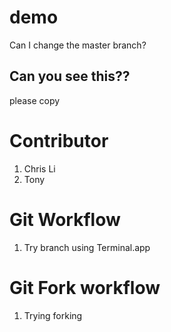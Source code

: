 # demo

Can I change the master branch?

## Can you see this??

please copy


# Contributor
1. Chris Li
2. Tony



# Git Workflow
1. Try branch using Terminal.app

# Git Fork workflow
1. Trying forking
